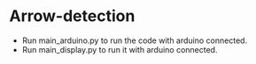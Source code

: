 # Arrow-detection

* Run main_arduino.py to run the code with arduino connected.
* Run main_display.py to run it with arduino connected.
